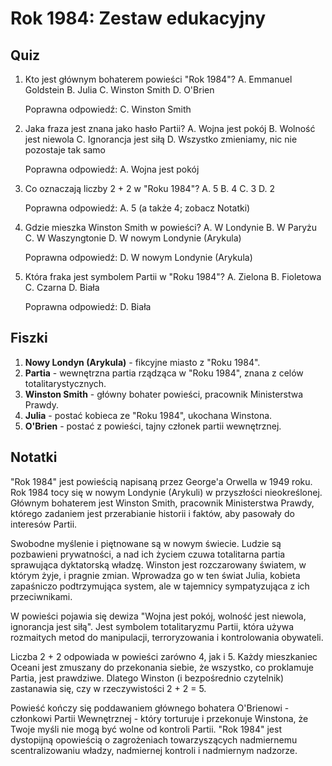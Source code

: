  # Rok 1984: Zestaw edukacyjny

## Quiz

1. Kto jest głównym bohaterem powieści "Rok 1984"?
   A. Emmanuel Goldstein
   B. Julia
   C. Winston Smith
   D. O'Brien

   Poprawna odpowiedź: C. Winston Smith

2. Jaka fraza jest znana jako hasło Partii?
   A. Wojna jest pokój
   B. Wolność jest niewola
   C. Ignorancja jest siłą
   D. Wszystko zmieniamy, nic nie pozostaje tak samo

   Poprawna odpowiedź: A. Wojna jest pokój

3. Co oznaczają liczby 2 + 2 w "Roku 1984"?
   A. 5
   B. 4
   C. 3
   D. 2

   Poprawna odpowiedź: A. 5 (a także 4; zobacz Notatki)

4. Gdzie mieszka Winston Smith w powieści?
   A. W Londynie
   B. W Paryżu
   C. W Waszyngtonie
   D. W nowym Londynie (Arykula)

   Poprawna odpowiedź: D. W nowym Londynie (Arykula)

5. Która fraka jest symbolem Partii w "Roku 1984"?
   A. Zielona
   B. Fioletowa
   C. Czarna
   D. Biała

   Poprawna odpowiedź: D. Biała

## Fiszki

1. **Nowy Londyn (Arykula)** - fikcyjne miasto z "Roku 1984".
2. **Partia** - wewnętrzna partia rządząca w "Roku 1984", znana z celów totalitarystycznych.
3. **Winston Smith** - główny bohater powieści, pracownik Ministerstwa Prawdy.
4. **Julia** - postać kobieca ze "Roku 1984", ukochana Winstona.
5. **O'Brien** - postać z powieści, tajny członek partii wewnętrznej.

## Notatki

"Rok 1984" jest powieścią napisaną przez George'a Orwella w 1949 roku. Rok 1984 tocy się w nowym Londynie (Arykuli) w przyszłości nieokreślonej. Głównym bohaterem jest Winston Smith, pracownik Ministerstwa Prawdy, którego zadaniem jest przerabianie historii i faktów, aby pasowały do interesów Partii.

Swobodne myślenie i piętnowane są w nowym świecie. Ludzie są pozbawieni prywatności, a nad ich życiem czuwa totalitarna partia sprawująca dyktatorską władzę. Winston jest rozczarowany światem, w którym żyje, i pragnie zmian. Wprowadza go w ten świat Julia, kobieta zapaśniczo podtrzymująca system, ale w tajemnicy sympatyzująca z ich przeciwnikami.

W powieści pojawia się dewiza "Wojna jest pokój, wolność jest niewola, ignorancja jest siłą". Jest symbolem totalitaryzmu Partii, która używa rozmaitych metod do manipulacji, terroryzowania i kontrolowania obywateli.

Liczba 2 + 2 odpowiada w powieści zarówno 4, jak i 5. Każdy mieszkaniec Oceani jest zmuszany do przekonania siebie, że wszystko, co proklamuje Partia, jest prawdziwe. Dlatego Winston (i bezpośrednio czytelnik) zastanawia się, czy w rzeczywistości 2 + 2 = 5.

Powieść kończy się poddawaniem głównego bohatera O'Brienowi - członkowi Partii Wewnętrznej - który torturuje i przekonuje Winstona, że Twoje myśli nie mogą być wolne od kontroli Partii. "Rok 1984" jest dystopijną opowieścią o zagrożeniach towarzyszących nadmiernemu scentralizowaniu władzy, nadmiernej kontroli i nadmiernym nadzorze.
